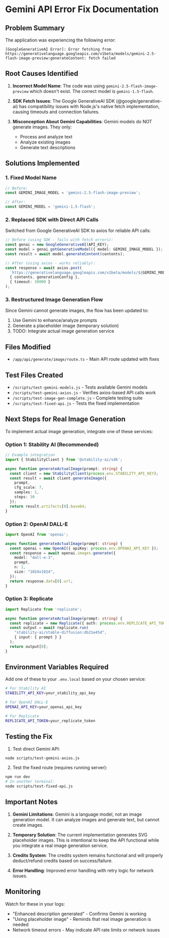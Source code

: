 # Gemini API Error Fix Documentation

## Problem Summary
The application was experiencing the following error:
```
[GoogleGenerativeAI Error]: Error fetching from https://generativelanguage.googleapis.com/v1beta/models/gemini-2.5-flash-image-preview:generateContent: fetch failed
```

## Root Causes Identified

1. **Incorrect Model Name**: The code was using `gemini-2.5-flash-image-preview` which doesn't exist. The correct model is `gemini-1.5-flash`.

2. **SDK Fetch Issues**: The Google GenerativeAI SDK (@google/generative-ai) has compatibility issues with Node.js's native fetch implementation, causing timeouts and connection failures.

3. **Misconception About Gemini Capabilities**: Gemini models do NOT generate images. They only:
   - Process and analyze text
   - Analyze existing images
   - Generate text descriptions

## Solutions Implemented

### 1. Fixed Model Name
```typescript
// Before:
const GEMINI_IMAGE_MODEL = 'gemini-2.5-flash-image-preview';

// After:
const GEMINI_MODEL = 'gemini-1.5-flash';
```

### 2. Replaced SDK with Direct API Calls
Switched from Google GenerativeAI SDK to axios for reliable API calls:

```typescript
// Before (using SDK - fails with fetch errors):
const genai = new GoogleGenerativeAI(API_KEY);
const model = genai.getGenerativeModel({ model: GEMINI_IMAGE_MODEL });
const result = await model.generateContent(contents);

// After (using axios - works reliably):
const response = await axios.post(
  `https://generativelanguage.googleapis.com/v1beta/models/${GEMINI_MODEL}:generateContent?key=${API_KEY}`,
  { contents, generationConfig },
  { timeout: 30000 }
);
```

### 3. Restructured Image Generation Flow
Since Gemini cannot generate images, the flow has been updated to:
1. Use Gemini to enhance/analyze prompts
2. Generate a placeholder image (temporary solution)
3. TODO: Integrate actual image generation service

## Files Modified

- `/app/api/generate/image/route.ts` - Main API route updated with fixes

## Test Files Created

- `/scripts/test-gemini-models.js` - Tests available Gemini models
- `/scripts/test-gemini-axios.js` - Verifies axios-based API calls work
- `/scripts/test-image-gen-complete.js` - Complete testing suite
- `/scripts/test-fixed-api.js` - Tests the fixed implementation

## Next Steps for Real Image Generation

To implement actual image generation, integrate one of these services:

### Option 1: Stability AI (Recommended)
```typescript
// Example integration
import { StabilityClient } from '@stability-ai/sdk';

async function generateActualImage(prompt: string) {
  const client = new StabilityClient(process.env.STABILITY_API_KEY);
  const result = await client.generateImage({
    prompt,
    cfg_scale: 7,
    samples: 1,
    steps: 30
  });
  return result.artifacts[0].base64;
}
```

### Option 2: OpenAI DALL-E
```typescript
import OpenAI from 'openai';

async function generateActualImage(prompt: string) {
  const openai = new OpenAI({ apiKey: process.env.OPENAI_API_KEY });
  const response = await openai.images.generate({
    model: "dall-e-3",
    prompt,
    n: 1,
    size: "1024x1024",
  });
  return response.data[0].url;
}
```

### Option 3: Replicate
```typescript
import Replicate from 'replicate';

async function generateActualImage(prompt: string) {
  const replicate = new Replicate({ auth: process.env.REPLICATE_API_TOKEN });
  const output = await replicate.run(
    "stability-ai/stable-diffusion:db21e45d",
    { input: { prompt } }
  );
  return output[0];
}
```

## Environment Variables Required

Add one of these to your `.env.local` based on your chosen service:
```bash
# For Stability AI
STABILITY_API_KEY=your_stability_api_key

# For OpenAI DALL-E
OPENAI_API_KEY=your_openai_api_key

# For Replicate
REPLICATE_API_TOKEN=your_replicate_token
```

## Testing the Fix

1. Test direct Gemini API:
```bash
node scripts/test-gemini-axios.js
```

2. Test the fixed route (requires running server):
```bash
npm run dev
# In another terminal:
node scripts/test-fixed-api.js
```

## Important Notes

1. **Gemini Limitations**: Gemini is a language model, not an image generation model. It can analyze images and generate text, but cannot create images.

2. **Temporary Solution**: The current implementation generates SVG placeholder images. This is intentional to keep the API functional while you integrate a real image generation service.

3. **Credits System**: The credits system remains functional and will properly deduct/refund credits based on success/failure.

4. **Error Handling**: Improved error handling with retry logic for network issues.

## Monitoring

Watch for these in your logs:
- "Enhanced description generated" - Confirms Gemini is working
- "Using placeholder image" - Reminds that real image generation is needed
- Network timeout errors - May indicate API rate limits or network issues
